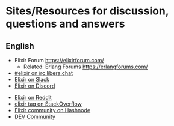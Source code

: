 # Sites/Resources for discussion, questions and answers

## English

- Elixir Forum  https://elixirforum.com/
  - Related: Erlang Forums https://erlangforums.com/
- [#elixir on irc.libera.chat](irc://irc.libera.chat/elixir)
- [Elixir on Slack](https://elixir-slackin.herokuapp.com/)
- [Elixir on Discord](https://discord.com/invite/elixir)
* [Elixir on Reddit](https://www.reddit.com/r/elixir/)
* [elixir tag on StackOverflow](https://stackoverflow.com/questions/tagged/elixir)
* [Elixir community on Hashnode](https://hashnode.com/n/elixir)
* [DEV Community](https://dev.to/t/elixir)
